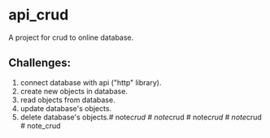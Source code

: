 # api_crud

A project for crud to online database.

## Challenges:

1. connect database with api ("http" library).
2. create new objects in database.
3. read objects from database.
4. update database's objects.
5. delete database's objects.#   n o t e _ c r u d  
 #   n o t e _ c r u d  
 #   n o t e _ c r u d  
 #   n o t e _ c r u d  
 #   n o t e _ c r u d  
 